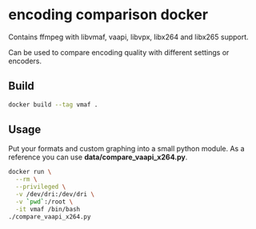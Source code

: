 # encoding comparison docker
Contains ffmpeg with libvmaf, vaapi, libvpx, libx264 and libx265 support.

Can be used to compare encoding quality with different settings or encoders.

## Build
```bash
docker build --tag vmaf .
```

## Usage
Put your formats and custom graphing into a small python module.
As a reference you can use **data/compare_vaapi_x264.py**.
```bash
docker run \
  --rm \
  --privileged \
  -v /dev/dri:/dev/dri \
  -v `pwd`:/root \
  -it vmaf /bin/bash
./compare_vaapi_x264.py
```
